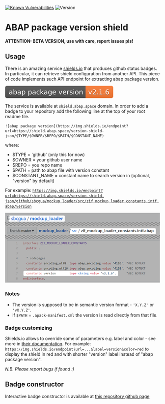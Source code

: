 [![Known Vulnerabilities](https://snyk.io/test/github/sbcgua/abap-package-version-shield/badge.svg?targetFile=package.json)](https://snyk.io/test/github/sbcgua/abap-package-version-shield?targetFile=package.json)
![Version](https://img.shields.io/github/v/tag/sbcgua/abap-package-version-shield.svg)

# ABAP package version shield

**ATTENTION: BETA VERSION, use with care, report issues pls!**

## Usage

There is an amazing service [shields.io](https://shields.io/) that produces github status badges. In particular, it can retrieve shield configuration from another API. This piece of code implements such API endpoint for extracting abap package version.

![shield sample](docs/shield-sample.svg)

The service is available at `shield.abap.space` domain. In order to add a badge to your repository add the following line at the top of your root readme file.

```
![abap package version](https://img.shields.io/endpoint?url=https://shield.abap.space/version-shield-json/$TYPE/$OWNER/$REPO/$PATH/$CONSTANT_NAME)
```

where:
- $TYPE = 'github' (only this for now)
- $OWNER = your github user name
- $REPO = you repo name
- $PATH = path to abap file with version constant
- $CONSTANT_NAME = constant name to search version in (optional, "version" by default)

For example: [`https://img.shields.io/endpoint?url=https://shield.abap.space/version-shield-json/github/sbcgua/mockup_loader/src/zif_mockup_loader_constants.intf.abap/version`](https://img.shields.io/endpoint?url=https://shield.abap.space/version-shield-json/github/sbcgua/mockup_loader/src/zif_mockup_loader_constants.intf.abap/version)

![example](docs/code-example.png)

### Notes

- The version is supposed to be in semantic version format - `'X.Y.Z'` or `'vX.Y.Z'`.
- if `$PATH` = `.apack-manifest.xml` the version is read directly from that file.

### Badge customizing

Shields.io allows to override some of parameters e.g. label and color - see more in [their documentation](https://shields.io/). For example: `https://img.shields.io/endpoint?url=...&label=version&color=red` to display the shield in red and with shorter "version" label instead of "abap package version".

*N.B. Please report bugs if found :)*

## Badge constructor

Interactive badge constructor is available at [this repository github page](https://sbcgua.github.io/abap-package-version-shield#badge-constructor)
